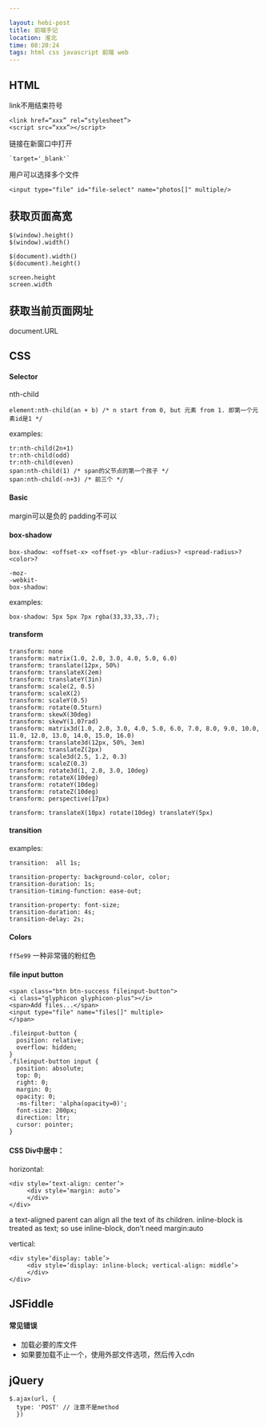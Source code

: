 ```yaml
---

layout: hebi-post
title: 前端手记
location: 淮北
time: 08:20:24
tags: html css javascript 前端 web
---
```


## HTML

link不用结束符号

```
<link href=“xxx” rel=“stylesheet”>
<script src=“xxx”></script>
```

链接在新窗口中打开

```
`target='_blank'`
```

用户可以选择多个文件

```
<input type="file" id="file-select" name="photos[]" multiple/>
```

<!--more-->

## 获取页面高宽

```
$(window).height()
$(window).width()

$(document).width()
$(document).height()

screen.height
screen.width
```

## 获取当前页面网址
document.URL

## CSS

#### Selector

nth-child

```
element:nth-child(an + b) /* n start from 0, but 元素 from 1. 即第一个元素id是1 */
```


examples:

```
tr:nth-child(2n+1)
tr:nth-child(odd)
tr:nth-child(even)
span:nth-child(1) /* span的父节点的第一个孩子 */
span:nth-child(-n+3) /* 前三个 */
```

#### Basic

margin可以是负的
padding不可以

#### box-shadow

```
box-shadow: <offset-x> <offset-y> <blur-radius>? <spread-radius>? <color>?
```

```
-moz-
-webkit-
box-shadow:
```

examples:

```
box-shadow: 5px 5px 7px rgba(33,33,33,.7);
```

#### transform

```
transform: none
transform: matrix(1.0, 2.0, 3.0, 4.0, 5.0, 6.0)
transform: translate(12px, 50%)
transform: translateX(2em)
transform: translateY(3in)
transform: scale(2, 0.5)
transform: scaleX(2)
transform: scaleY(0.5)
transform: rotate(0.5turn)
transform: skewX(30deg)
transform: skewY(1.07rad)
transform: matrix3d(1.0, 2.0, 3.0, 4.0, 5.0, 6.0, 7.0, 8.0, 9.0, 10.0, 11.0, 12.0, 13.0, 14.0, 15.0, 16.0)
transform: translate3d(12px, 50%, 3em)
transform: translateZ(2px)
transform: scale3d(2.5, 1.2, 0.3)
transform: scaleZ(0.3)
transform: rotate3d(1, 2.0, 3.0, 10deg)
transform: rotateX(10deg)
transform: rotateY(10deg)
transform: rotateZ(10deg)
transform: perspective(17px)

transform: translateX(10px) rotate(10deg) translateY(5px)
```

#### transition

examples:

```
transition:  all 1s;
```

```
transition-property: background-color, color;
transition-duration: 1s;
transition-timing-function: ease-out;
```

```
transition-property: font-size;
transition-duration: 4s;
transition-delay: 2s;
```

#### Colors

`ff5e99` 一种非常骚的粉红色

#### file input button

```
<span class="btn btn-success fileinput-button">
<i class="glyphicon glyphicon-plus"></i>
<span>Add files...</span>
<input type="file" name="files[]" multiple>
</span>
```

```
.fileinput-button {
  position: relative;
  overflow: hidden;
}
.fileinput-button input {
  position: absolute;
  top: 0;
  right: 0;
  margin: 0;
  opacity: 0;
  -ms-filter: 'alpha(opacity=0)';
  font-size: 200px;
  direction: ltr;
  cursor: pointer;
}
```


#### CSS Div中居中：

horizontal:

```
<div style=‘text-align: center’>
     <div style=‘margin: auto’>
     </div>
</div>
```

a text-aligned parent can align all the text of its children.
inline-block is treated as text; so use inline-block, don’t need margin:auto

vertical:

```
<div style=‘display: table’>
     <div style=‘display: inline-block; vertical-align: middle’>
     </div>
</div>
```

## JSFiddle

#### 常见错误
* 加载必要的库文件
* 如果要加载不止一个，使用外部文件选项，然后传入cdn

## jQuery
```
$.ajax(url, {
  type: 'POST' // 注意不是method
  })
```
